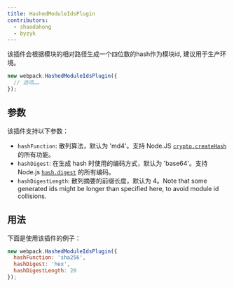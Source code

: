 ```yaml
---
title: HashedModuleIdsPlugin
contributors:
  - shaodahong
  - byzyk
---
```


该插件会根据模块的相对路径生成一个四位数的hash作为模块id, 建议用于生产环境。

``` js
new webpack.HashedModuleIdsPlugin({
  // 选项……
});
```


## 参数

该插件支持以下参数：

- `hashFunction`: 散列算法，默认为 'md4'。支持 Node.JS [`crypto.createHash`](https://nodejs.org/api/crypto.html#crypto_crypto_createhash_algorithm_options) 的所有功能。
- `hashDigest`: 在生成 hash 时使用的编码方式，默认为 'base64'。支持 Node.js [`hash.digest`](https://nodejs.org/api/crypto.html#crypto_hash_digest_encoding) 的所有编码。
- `hashDigestLength`: 散列摘要的前缀长度，默认为 4。Note that some generated ids might be longer than specified here, to avoid module id collisions.


## 用法

下面是使用该插件的例子：

``` js
new webpack.HashedModuleIdsPlugin({
  hashFunction: 'sha256',
  hashDigest: 'hex',
  hashDigestLength: 20
});
```

